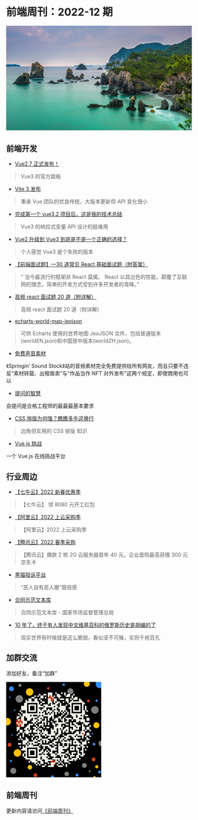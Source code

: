 # 前端周刊：2022-12 期

[![](/img/bing/20220718.jpg?imageView2/2/w/960)](https://cn.bing.com/search?q=青海岛)

## 前端开发

- [Vue2.7 正式发布！](https://blog.vuejs.org/posts/vue-2-7-naruto.html)

> Vue3 的官方跳板

- [Vite 3 发布](https://cn.vitejs.dev/guide/migration.html)

> 秉承 Vue 团队的优良传统，大版本更新但 API 变化很小

- [完成第一个 vue3.2 项目后，这是我的技术总结](https://mp.weixin.qq.com/s/S2wxXtdmpFzNv3AopUlNlQ)

> Vue3 的响应式变量 API 设计的挺难用

- [Vue2 升级到 Vue3 到底是不是一个正确的选择？](https://mp.weixin.qq.com/s/HlOT2_5iozX7woY5PnJRiw)

> 个人感觉 Vue3 是个失败的版本

- [【前端面试题】—30 道常见 React 基础面试题（附答案）](https://mp.weixin.qq.com/s/lAQP3wNVuHpp-mt_RAqK1A)

> “ 当今最流行的框架非 React 莫属。 React 以其岀色的性能，颠覆了互联网的理念，简单的开发方式受到许多开发者的青睐。”

- [高频 react 面试题 20 道（附详解）](https://mp.weixin.qq.com/s/WLax8espsX_ICpHLIEUAjA)

> 高频 react 面试题 20 道（附详解）

- [echarts-world-map-jeojson](https://github.com/tower1229/echarts-world-map-jeojson)

> 可供 Echarts 使用的世界地图 JeoJSON 文件，包括普通版本(worldEN.json)和中国居中版本(worldZH.json)。

- [免费声音素材](https://www.springin.org/sound-stock/)

《Springin’ Sound Stock》站的音频素材完全免费提供给所有网友，而且只要不违反“素材转载、出租贩卖”与“作品当作 NFT 对外发布”这两个规定，即使商用也可以

- [提问的智慧](https://github.com/ryanhanwu/How-To-Ask-Questions-The-Smart-Way/blob/main/README-zh_CN.md)

会提问是合格工程师的最最最基本要求

- [CSS 排版为何强？瞧瞧多牛这换行](https://www.zhangxinxu.com/wordpress/2022/06/css-line-break-word-wrap-all/)

> 边角但实用的 CSS 排版 知识

- [Vue.js 挑战](https://cn-vuejs-challenges.netlify.app/)

一个 Vue.js 在线挑战平台

## 行业周边

- [【七牛云】2022 新春优惠季](https://s.qiniu.com/mIzQNn)

> 【七牛云】 领 8080 元开工红包

- [【阿里云】2022 上云采购季](https://www.aliyun.com/minisite/goods?taskPkg=2022cgj&pkgSid=290788&userCode=y31qmczl)

> 【阿里云】2022 上云采购季

- [【腾讯云】2022 春季采购](https://curl.qcloud.com/qBTP1dai)

> 【腾讯云】爆款 2 核 2G 云服务器首年 40 元，企业首购最高获赠 300 元京东卡

- [黑猫投诉平台](https://tousu.sina.com.cn/)

> “恶人自有恶人磨”既视感

- [合同示范文本库](https://cont.12315.cn/)

> 合同示范文本库 - 国家市场监督管理总局

- [10 年了，终于有人发现中文维基百科的俄罗斯历史是胡编的了](https://www.cnbeta.com/articles/tech/1288101.htm)

> 现实世界有时候就是这么脆弱，看似坚不可摧，实则千疮百孔

## 加群交流

添加好友，备注“加群”

![refned_x](/img/a/refined-x.jpg)

## 前端周刊

更新内容请访问[《前端周刊》](https://frontend-weekly.com/)
